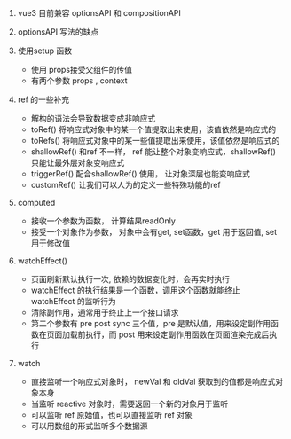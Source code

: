 1. vue3 目前兼容 optionsAPI 和 compositionAPI


2. optionsAPI 写法的缺点


3. 使用setup 函数
    - 使用 props接受父组件的传值
    - 有两个参数 props , context


4. ref 的一些补充
    - 解构的语法会导致数据变成非响应式
    - toRef() 将响应式对象中的某一个值提取出来使用，该值依然是响应式的
    - toRefs() 将响应式对象中的某一些值提取出来使用，该值依然是响应式的
    - shallowRef() 和ref 不一样， ref 能让整个对象变响应式，shallowRef() 只能让最外层对象变响应式
    - triggerRef() 配合shallowRef() 使用， 让对象深层也能变响应式
    - customRef() 让我们可以人为的定义一些特殊功能的ref 


5. computed
    - 接收一个参数为函数， 计算结果readOnly
    - 接受一个对象作为参数， 对象中会有get, set函数，get 用于返回值, set 用于修改值


6. watchEffect()
    - 页面刷新默认执行一次, 依赖的数据变化时，会再实时执行
    - watchEffect 的执行结果是一个函数，调用这个函数就能终止 watchEffect 的监听行为
    - 清除副作用，通常用于终止上一个接口请求
    - 第二个参数有 pre post sync 三个值，pre 是默认值，用来设定副作用函数在页面加载前执行，而 post 用来设定副作用函数在页面渲染完成后执行

7. watch
    - 直接监听一个响应式对象时， newVal 和 oldVal 获取到的值都是响应式对象本身
    - 当监听 reactive 对象时，需要返回一个新的对象用于监听
    - 可以监听 ref 原始值，也可以直接监听  ref 对象
    - 可以用数组的形式监听多个数据源
